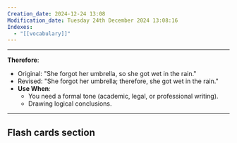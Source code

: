 ```yaml
---
Creation_date: 2024-12-24 13:08
Modification_date: Tuesday 24th December 2024 13:08:16
Indexes:
  - "[[vocabulary]]"
---
```


----

**Therefore**: 
- Original: "She forgot her umbrella, so she got wet in the rain."
- Revised: "She forgot her umbrella; therefore, she got wet in the rain."
- **Use When**:
	- You need a formal tone (academic, legal, or professional writing).
    - Drawing logical conclusions.



















---
## Flash cards section
